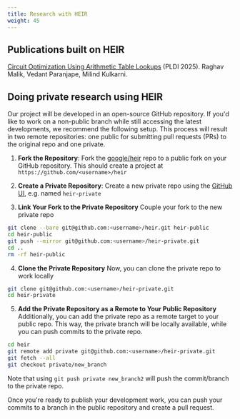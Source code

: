 ```yaml
---
title: Research with HEIR
weight: 45
---
```


## Publications built on HEIR

[Circuit Optimization Using Arithmetic Table Lookups](https://dl.acm.org/doi/10.1145/3729258)
(PLDI 2025). Raghav Malik, Vedant Paranjape, Milind Kulkarni.

## Doing private research using HEIR

Our project will be developed in an open-source GitHub repository. If you'd like
to work on a non-public branch while still accessing the latest developments, we
recommend the following setup. This process will result in two remote
repositories: one public for submitting pull requests (PRs) to the original repo
and one private.

1. **Fork the Repository**: Fork the
   [google/heir](https://github.com/google/heir) repo to a public fork on your
   GitHub repository. This should create a project at
   `https://github.com/<username>/heir`

1. **Create a Private Repository**: Create a new private repo using the
   [GitHub UI](https://github.com/new), e.g. named `heir-private`

1. **Link Your Fork to the Private Repository** Couple your fork to the new
   private repo

```bash
git clone --bare git@github.com:<username>/heir.git heir-public
cd heir-public
git push --mirror git@github.com:<username>/heir-private.git
cd ..
rm -rf heir-public
```

4. **Clone the Private Repository** Now, you can clone the private repo to work
   locally

```bash
git clone git@github.com:<username>/heir-private.git
cd heir-private
```

5. **Add the Private Repository as a Remote to Your Public Repository**
   Additionally, you can add the private repo as a remote target to your public
   repo. This way, the private branch will be locally available, while you can
   push commits to the private repo.

```bash
cd heir
git remote add private git@github.com:<username>/heir-private.git
git fetch --all
git checkout private/new_branch
```

Note that using `git push private new_branch2` will push the commit/branch to
the private repo.

Once you're ready to publish your development work, you can push your commits to
a branch in the public repository and create a pull request.

<!-- mdformat global-off -->
